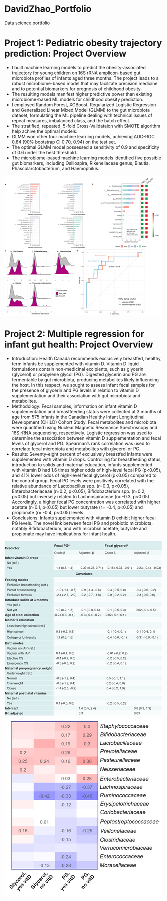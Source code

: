 # DavidZhao_Portfolio
Data science portfolio

# Project 1: Pediatric obesity trajectory prediction: Project Overview
- I built machine learning models to predict the obesity-associated trajectory for young children on 16S rRNA amplicon-based gut microbiota profiles of infants aged three months. The project leads to a robust microbiome-based model that may facilitate precision medicine and to potential biomarkers for prognosis of childhood obesity. 
- The resulting models manifest higher predictive power than existing microbiome-based ML models for childhood obesity prediction. 
- I employed Random Forest, XGBoost, Regularized Logistic Regression and Generalized Linear Mixed Model (GLMM) to the gut microbiota dataset, formulating the ML pipeline dealing with technical issues of repeat measures, imbalanced class, and the batch effect.
- The stratified, repeated, 5-fold Cross-Validataion with SMOTE algorithm help achive the optimal models.   
- GLMM won other four machine learning models, achieving AUC-ROC 0.84 (90% bootstrap CI 0.70, 0.94) on the test set. 
- The optimal GLMM model possessed a sensitivity of 0.9 and specificity of 0.6 under the best threshold. 
- The microbiome-based machine learning models identified five possible gut biomarkers, including Osillospira, Rikenellaceae genus, Blautia, Phascolarctobacterium, and Haemophilus.   

![AUC](https://github.com/davidzhao1015/DavidZhao_Portfolio/blob/main/images/fig3_proj1.png) 

# Project 2: Multiple regression for infant gut health: Project Overview
- Introduction: Health Canada recommends exclusively breastfed, healthy, term infants be supplemented with vitamin D. Vitamin D liquid formulations contain non-medicinal excipients, such as glycerin (glycerol) or propylene glycol (PG). Digested glycerin and PG are fermentable by gut microbiota, producing metabolites likely influencing the host. In this respect, we sought to assess infant fecal samples for the presence of glycerin and PG levels in relation to vitamin D supplementation and their association with gut microbiota and metabolites.   
- Methodology: Fecal samples, information on infant vitamin D supplementation and breastfeeding status were collected at 3 months of age from 575 infants in the Canadian Healthy Infant Longitudinal Development (CHILD) Cohort Study. Fecal metabolites and microbiota were quantified using Nuclear Magnetic Resonance Spectroscopy and 16S rRNA sequencing, respectively. Logistic regression was used to determine the association between vitamin D supplementation and fecal levels of glycerol and PG. Spearman’s rank correlation was used to correlate fecal microbiota and metabolites with glycerol or PG. 
- Results: Seventy-eight percent of exclusively breastfed infants were supplemented with vitamin D drops. Controlling for breastfeeding status, introduction to solids and maternal education, infants supplemented with vitamin D had 1.6 times higher odds of high-level fecal PG (p<0.05), and 41% lower odds of high-level fecal glycerol (p<0.05) compared to the control group. Fecal PG levels were positively correlated with the relative abundance of Lactobacillus spp. (r=0.3, p<0.05), Enterobacteriaceae (r=0.2, p<0.05), Bifidobacterium spp. (r=0.2, p<0.05) but inversely related to Lachnospiraceae (r= -0.3, p<0.05). Accordingly, a higher fecal PG concentration was correlated with higher acetate (r=0.1, p<0.05) but lower butyrate (r= -0.4, p<0.05) and propionate (r= -0.4, p<0.05) levels. 
- Conclusions: Infants supplemented with vitamin D exhibit higher fecal PG levels. The novel link between fecal PG and probiotic microbiota, notably Bifidobacterium, and with microbial acetate, butyrate and propionate may have implications for infant health. 

![multiple linear regression](https://github.com/davidzhao1015/DavidZhao_Portfolio/blob/main/images/tab1.png)
![spearman correlation between gut microbiota and metabolites](https://github.com/davidzhao1015/DavidZhao_Portfolio/blob/main/images/fig1.png)
